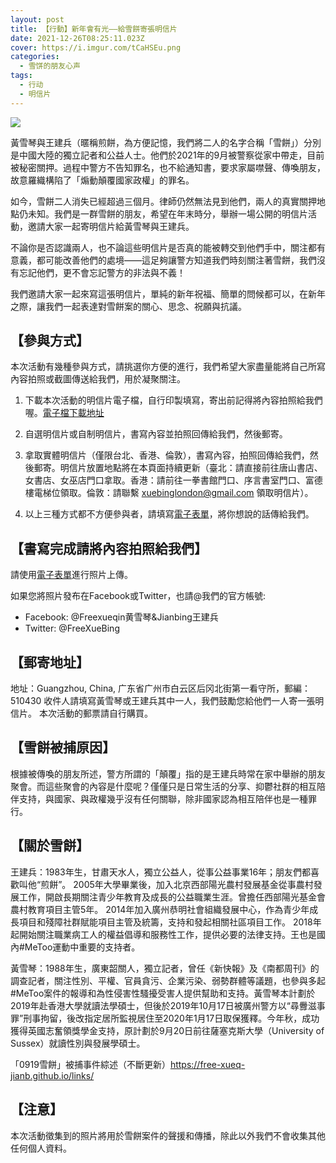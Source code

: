 ```yaml
---
layout: post
title: 【行動】新年會有光——給雪餅寄張明信片
date: 2021-12-26T08:25:11.023Z
cover: https://i.imgur.com/tCaHSEu.png
categories:
  - 雪饼的朋友心声
tags:
  - 行动
  - 明信片
---
```

![](https://i.imgur.com/tCaHSEu.png)

黃雪琴與王建兵（暱稱煎餅，為方便記憶，我們將二人的名字合稱「雪餅」）分別是中國大陸的獨立記者和公益人士。他們於2021年的9月被警察從家中帶走，目前被秘密關押。過程中警方不告知罪名，也不給通知書，要求家屬噤聲、傳喚朋友，故意羅織構陷了「煽動顛覆國家政權」的罪名。

如今，雪餅二人消失已經超過三個月。律師仍然無法見到他們，兩人的真實關押地點仍未知。我們是一群雪餅的朋友，希望在年末時分，舉辦一場公開的明信片活動，邀請大家一起寄明信片給黃雪琴與王建兵。

不論你是否認識兩人，也不論這些明信片是否真的能被轉交到他們手中，關注都有意義，都可能改善他們的處境——這足夠讓警方知道我們時刻關注著雪餅，我們沒有忘記他們，更不會忘記警方的非法與不義！

我們邀請大家一起來寫這張明信片，單純的新年祝福、簡單的問候都可以，在新年之際，讓我們一起表達對雪餅案的關心、思念、祝願與抗議。

## 【參與方式】

本次活動有幾種參與方式，請挑選你方便的進行，我們希望大家盡量能將自己所寫內容拍照或截圖傳送給我們，用於凝聚關注。

1. 下載本次活動的明信片電子檔，自行印製填寫，寄出前記得將內容拍照給我們喔。[電子檔下載地址](https://drive.google.com/drive/folders/1Ng0yCOj7q_MNbwxyItvaMzqwuH96kZiX?usp=sharing)

2. 自選明信片或自制明信片，書寫內容並拍照回傳給我們，然後郵寄。

3. 拿取實體明信片（僅限台北、香港、倫敦），書寫內容，拍照回傳給我們，然後郵寄。明信片放置地點將在本頁面持續更新（臺北：請直接前往唐山書店、女書店、女巫店門口拿取。香港：請前往一拳書館門口、序言書室門口、富德樓電梯位領取。倫敦：請聯繫 xuebinglondon@gmail.com 領取明信片）。

4. 以上三種方式都不方便參與者，請填寫[電子表單](https://forms.gle/843QZyRXrLMucCUB9)，將你想說的話傳給我們。

## 【書寫完成請將內容拍照給我們】

請使用[電子表單](https://forms.gle/843QZyRXrLMucCUB9)進行照片上傳。

如果您將照片發布在Facebook或Twitter，也請@我們的官方帳號:
- Facebook: @Freexueqin黄雪琴&Jianbing王建兵
- Twitter: @FreeXueBing

## 【郵寄地址】

地址：Guangzhou, China, 广东省广州市白云区后冈北街第一看守所，郵編：510430
收件人請填寫黃雪琴或王建兵其中一人，我們鼓勵您給他們一人寄一張明信片。
本次活動的郵票請自行購買。

## 【雪餅被捕原因】

根據被傳喚的朋友所述，警方所謂的「顛覆」指的是王建兵時常在家中舉辦的朋友聚會。而這些聚會的內容是什麼呢？僅僅只是日常生活的分享、抑鬱社群的相互陪伴支持，與國家、與政權幾乎沒有任何關聯，除非國家認為相互陪伴也是一種罪行。

## 【關於雪餅】

王建兵：1983年生，甘肅天水人，獨立公益人，從事公益事業16年；朋友們都喜歡叫他“煎餅”。 2005年大學畢業後，加入北京西部陽光農村發展基金從事農村發展工作，開啟長期關注青少年教育及成長的公益職業生涯。曾擔任西部陽光基金會農村教育項目主管5年。 2014年加入廣州恭明社會組織發展中心，作為青少年成長項目和殘障社群賦能項目主管及統籌，支持和發起相關社區項目工作。 2018年起開始關注職業病工人的權益倡導和服務性工作，提供必要的法律支持。王也是國內#MeToo運動中重要的支持者。

黃雪琴：1988年生，廣東韶關人，獨立記者，曾任《新快報》及《南都周刊》的調查記者，關注性別、平權、官員貪污、企業污染、弱勢群體等議題，也參與多起#MeToo案件的報導和為性侵害性騷擾受害人提供幫助和支持。黃雪琴本計劃於2019年赴香港大學就讀法學碩士，但後於2019年10月17日被廣州警方以“尋釁滋事罪”刑事拘留，後改指定居所監視居住至2020年1月17日取保獲釋。今年秋，成功獲得英國志奮領獎學金支持，原計劃於9月20日前往薩塞克斯大學（University of Sussex）就讀性別與發展學碩士。

「0919雪餅」被捕事件綜述（不斷更新）https://free-xueq-jianb.github.io/links/

## 【注意】

本次活動徵集到的照片將用於雪餅案件的聲援和傳播，除此以外我們不會收集其他任何個人資料。
